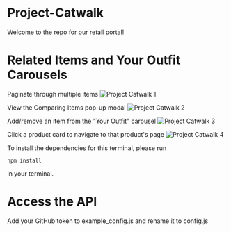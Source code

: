 # Project-Catwalk

Welcome to the repo for our retail portal!


# Related Items and Your Outfit Carousels

Paginate through multiple items
![Project Catwalk 1](https://user-images.githubusercontent.com/68566252/117060329-67459100-ace6-11eb-972e-6a7cc2495d20.gif)

View the Comparing Items pop-up modal
![Project Catwalk 2](https://user-images.githubusercontent.com/68566252/117060395-7f1d1500-ace6-11eb-9c11-8c876d2ff892.gif)

Add/remove an item from the "Your Outfit" carousel
![Project Catwalk 3](https://user-images.githubusercontent.com/68566252/117060459-90feb800-ace6-11eb-8218-a61e7f2460d6.gif)

Click a product card to navigate to that product's page
![Project Catwalk 4](https://user-images.githubusercontent.com/68566252/117060486-99ef8980-ace6-11eb-8a31-43c51e31ec01.gif)

To install the dependencies for this terminal, please run

`npm install`

in your terminal.

# Access the API

Add your GitHub token to example_config.js and rename it to config.js


